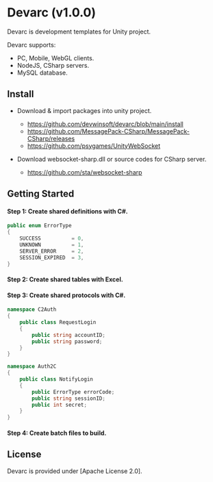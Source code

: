# Devarc (v1.0.0)
Devarc is development templates for Unity project.

Devarc supports:
- PC, Mobile, WebGL clients.
- NodeJS, CSharp servers.
- MySQL database.

## Install ##
* Download & import packages into unity project.
  * https://github.com/devwinsoft/devarc/blob/main/install
  * https://github.com/MessagePack-CSharp/MessagePack-CSharp/releases
  * https://github.com/psygames/UnityWebSocket
    
* Download websocket-sharp.dll or source codes for CSharp server.
  * https://github.com/sta/websocket-sharp
    
## Getting Started ##
#### Step 1: Create shared definitions with C#. ####
```csharp
public enum ErrorType
{
    SUCCESS          = 0,
    UNKNOWN          = 1,
    SERVER_ERROR     = 2,
    SESSION_EXPIRED  = 3,
}
```
#### Step 2: Create shared tables with Excel. ####
#### Step 3: Create shared protocols with C#. ####
```csharp
namespace C2Auth
{
    public class RequestLogin
    {
        public string accountID;
        public string password;
    }
}

namespace Auth2C
{
    public class NotifyLogin
    {
        public ErrorType errorCode;
        public string sessionID;
        public int secret;
    }
}
```
#### Step 4: Create batch files to build. ####


## License ##

Devarc is provided under [Apache License 2.0].


